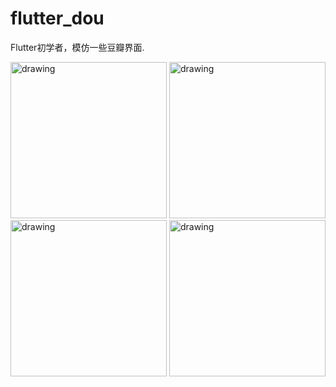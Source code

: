 # flutter_dou

Flutter初学者，模仿一些豆瓣界面.

<p float="left">
<img src="https://github.com/shadow12138/FlutterDou/blob/master/pages/r1.jpeg" alt="drawing" width="250"/>
<img src="https://github.com/shadow12138/FlutterDou/blob/master/pages/r2.jpeg" alt="drawing" width="250"/>
<img src="https://github.com/shadow12138/FlutterDou/blob/master/pages/r3.jpeg" alt="drawing" width="250"/>
<img src="https://github.com/shadow12138/FlutterDou/blob/master/pages/r4.jpeg" alt="drawing" width="250"/>
</p>